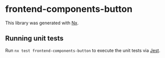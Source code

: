 # frontend-components-button

This library was generated with [Nx](https://nx.dev).

## Running unit tests

Run `nx test frontend-components-button` to execute the unit tests via [Jest](https://jestjs.io).
